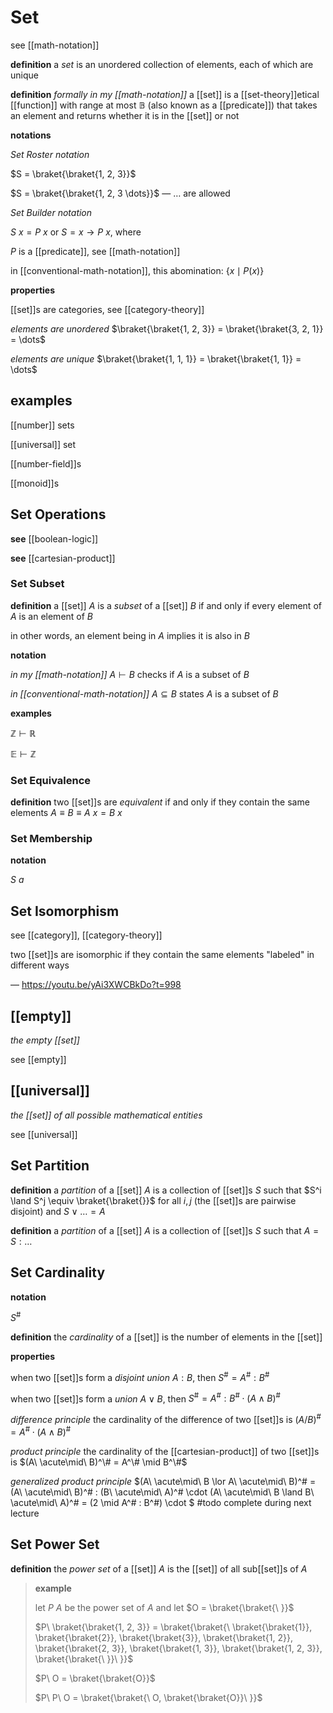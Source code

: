 # Set

see [[math-notation]]

**definition** a _set_ is an unordered collection of elements, each of which are unique

**definition** _formally in my [[math-notation]]_ a [[set]] is a [[set-theory]]etical [[function]] with range at most $\mathbb B$ (also known as a [[predicate]]) that takes an element and returns whether it is in the [[set]] or not

**notations**

_Set Roster notation_

$S = \braket{\braket{1, 2, 3}}$

$S = \braket{\braket{1, 2, 3 \dots}}$ &mdash; $\dots$ are allowed

_Set Builder notation_

$S\ x = P\ x$ or $S = x \rightarrow P\ x$, where

$P$ is a [[predicate]], see [[math-notation]]

in [[conventional-math-notation]], this abomination: $\lbrace x \mid P(x) \rbrace$

**properties**

[[set]]s are categories, see [[category-theory]]

_elements are unordered_ $\braket{\braket{1, 2, 3}} = \braket{\braket{3, 2, 1}} = \dots$

_elements are unique_ $\braket{\braket{1, 1, 1}} = \braket{\braket{1, 1}} = \dots$

## examples

[[number]] sets

[[universal]] set

[[number-field]]s

[[monoid]]s

## Set Operations

**see** [[boolean-logic]]

**see** [[cartesian-product]]

### Set Subset

**definition** a [[set]] $A$ is a _subset_ of a [[set]] $B$ if and only if every element of $A$ is an element of $B$

in other words, an element being in $A$ implies it is also in $B$

**notation**

_in my [[math-notation]]_ $A \vdash B$ checks if $A$ is a subset of $B$

_in [[conventional-math-notation]]_ $A \subseteq B$ states $A$ is a subset of $B$

**examples**

$\mathbb Z \vdash \mathbb R$

$\mathbb E \vdash \mathbb Z$

### Set Equivalence

**definition** two [[set]]s are _equivalent_ if and only if they contain the same elements $A \equiv B \equiv A\ x = B\ x$

### Set Membership

**notation**

$S\ a$

## Set Isomorphism

see [[category]], [[category-theory]]

two [[set]]s are isomorphic if they contain the same elements "labeled" in different ways

&mdash; <https://youtu.be/yAi3XWCBkDo?t=998>

## [[empty]]

_the empty [[set]]_

see [[empty]]

## [[universal]]

_the [[set]] of all possible mathematical entities_

see [[universal]]

## Set Partition

**definition** a _partition_ of a [[set]] $A$ is a collection of [[set]]s $S$ such that $S^i \land S^j \equiv \braket{\braket{}}$ for all $i, j$ (the [[set]]s are pairwise disjoint) and $S \lor \dots = A$

**definition** a _partition_ of a [[set]] $A$ is a collection of [[set]]s $S$ such that $A = S : \dots$

## Set Cardinality

**notation**

$S^\#$

**definition** the _cardinality_ of a [[set]] is the number of elements in the [[set]]

**properties**

when two [[set]]s form a _disjoint union_ $A : B$, then $S^\# = A^\# : B^\#$

when two [[set]]s form a _union_ $A \lor B$, then $S^\# = A^\# : B^\# \cdot (A \land B)^\#$

_difference principle_ the cardinality of the difference of two [[set]]s is $(A / B)^\# = A^\# \cdot (A \land B)^\#$

_product principle_ the cardinality of the [[cartesian-product]] of two [[set]]s is $(A\ \acute\mid\ B)^\# = A^\# \mid B^\#$

_generalized product principle_ $(A\ \acute\mid\ B \lor A\ \acute\mid\ B)^\# = (A\ \acute\mid\ B)^\# : (B\ \acute\mid\ A)^\# \cdot (A\ \acute\mid\ B \land B\ \acute\mid\ A)^\# = (2 \mid A^\# : B^\#) \cdot $ #todo complete during next lecture

## Set Power Set

**definition** the _power set_ of a [[set]] $A$ is the [[set]] of all sub[[set]]s of $A$

> **example**
>
> let $P\ A$ be the power set of $A$ and let $O = \braket{\braket{\ }}$
>
> $P\ \braket{\braket{1, 2, 3}} = \braket{\braket{\ \braket{\braket{1}}, \braket{\braket{2}}, \braket{\braket{3}}, \braket{\braket{1, 2}}, \braket{\braket{2, 3}}, \braket{\braket{1, 3}}, \braket{\braket{1, 2, 3}}, \braket{\braket{\ }}\ }}$
>
> $P\ O = \braket{\braket{O}}$
>
> $P\ P\ O = \braket{\braket{\ O, \braket{\braket{O}}\ }}$
